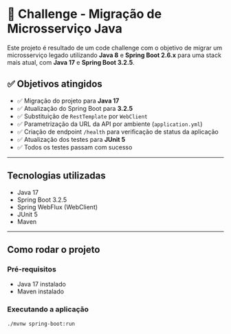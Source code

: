 # 🧪 Challenge - Migração de Microsserviço Java

Este projeto é resultado de um code challenge com o objetivo de migrar um microsserviço legado utilizando **Java 8** e **Spring Boot 2.6.x** para uma stack mais atual, com **Java 17** e **Spring Boot 3.2.5**.

## ✅ Objetivos atingidos

- ✅ Migração do projeto para **Java 17**
- ✅ Atualização do Spring Boot para **3.2.5**
- ✅ Substituição de `RestTemplate` por `WebClient`
- ✅ Parametrização da URL da API por ambiente (`application.yml`)
- ✅ Criação de endpoint `/health` para verificação de status da aplicação
- ✅ Atualização dos testes para **JUnit 5**
- ✅ Todos os testes passam com sucesso 

---

## Tecnologias utilizadas

- Java 17
- Spring Boot 3.2.5
- Spring WebFlux (WebClient)
- JUnit 5
- Maven

---

## Como rodar o projeto

### Pré-requisitos

- Java 17 instalado
- Maven instalado

### Executando a aplicação

```bash
./mvnw spring-boot:run

